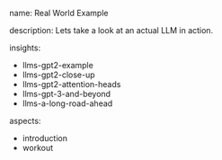 name: Real World Example

description: Lets take a look at an actual LLM in action.

insights:
- llms-gpt2-example
- llms-gpt2-close-up
- llms-gpt2-attention-heads
- llms-gpt-3-and-beyond
- llms-a-long-road-ahead

aspects:
- introduction
- workout
